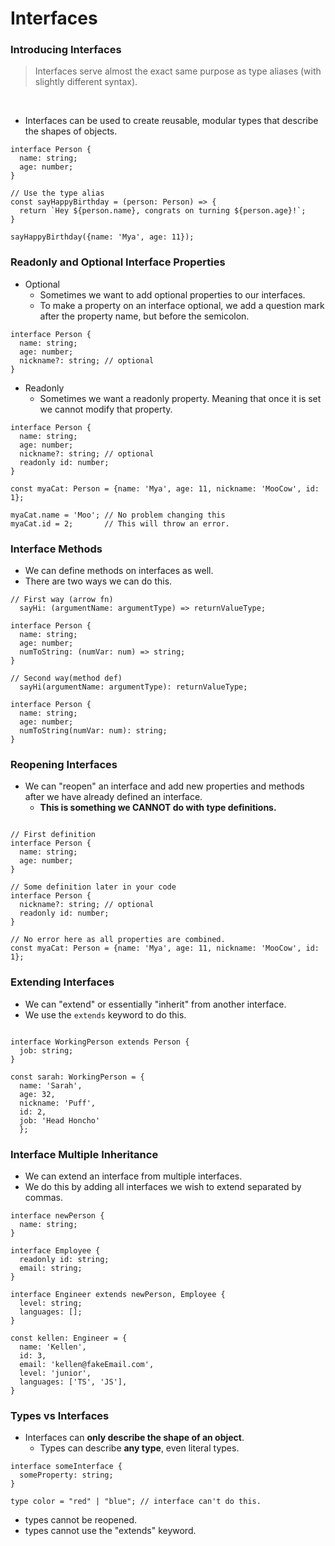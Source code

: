 # Interfaces

### Introducing Interfaces

> Interfaces serve almost the exact same purpose as type aliases (with slightly different syntax).

<br>

- Interfaces can be used to create reusable, modular types that describe the shapes of objects.

```TS
interface Person {
  name: string;
  age: number;
}

// Use the type alias
const sayHappyBirthday = (person: Person) => {
  return `Hey ${person.name}, congrats on turning ${person.age}!`;
}

sayHappyBirthday({name: 'Mya', age: 11});
```

### Readonly and Optional Interface Properties

- Optional
  - Sometimes we want to add optional properties to our interfaces.
  - To make a property on an interface optional, we add a question mark after the property name, but before the semicolon.

```TS
interface Person {
  name: string;
  age: number;
  nickname?: string; // optional 
}
```

- Readonly
  - Sometimes we want a readonly property. Meaning that once it is set we cannot modify that property.

```TS
interface Person {
  name: string;
  age: number;
  nickname?: string; // optional 
  readonly id: number;
}

const myaCat: Person = {name: 'Mya', age: 11, nickname: 'MooCow', id: 1};

myaCat.name = 'Moo'; // No problem changing this
myaCat.id = 2;       // This will throw an error.
```

### Interface Methods

- We can define methods on interfaces as well.
- There are two ways we can do this.

```TS
// First way (arrow fn)
  sayHi: (argumentName: argumentType) => returnValueType;

interface Person {
  name: string;
  age: number;
  numToString: (numVar: num) => string;
}

// Second way(method def)
  sayHi(argumentName: argumentType): returnValueType;

interface Person {
  name: string;
  age: number;
  numToString(numVar: num): string;
}
```

### Reopening Interfaces

- We can "reopen" an interface and add new properties and methods after we have already defined an interface.
  - **This is something we CANNOT do with type definitions.**

```TS

// First definition
interface Person {
  name: string;
  age: number;
}

// Some definition later in your code
interface Person {
  nickname?: string; // optional 
  readonly id: number;
}

// No error here as all properties are combined.
const myaCat: Person = {name: 'Mya', age: 11, nickname: 'MooCow', id: 1};
```

### Extending Interfaces

- We can "extend" or essentially "inherit" from another interface.
- We use the `extends` keyword to do this.

```TS

interface WorkingPerson extends Person {
  job: string;
}

const sarah: WorkingPerson = {
  name: 'Sarah', 
  age: 32, 
  nickname: 'Puff', 
  id: 2,
  job: 'Head Honcho'
  };
```

### Interface Multiple Inheritance

- We can extend an interface from multiple interfaces.
- We do this by adding all interfaces we wish to extend separated by commas.

```TS
interface newPerson {
  name: string;
}

interface Employee {
  readonly id: string;
  email: string;
}

interface Engineer extends newPerson, Employee {
  level: string;
  languages: [];
}

const kellen: Engineer = {
  name: 'Kellen',
  id: 3,
  email: 'kellen@fakeEmail.com',
  level: 'junior',
  languages: ['TS', 'JS'],
}
```

### Types vs Interfaces

- Interfaces can **only describe the shape of an object**.
  - Types can describe **any type**, even literal types.

```TS
interface someInterface {
  someProperty: string;
}

type color = "red" | "blue"; // interface can't do this.
```

- types cannot be reopened.
- types cannot use the "extends" keyword.

